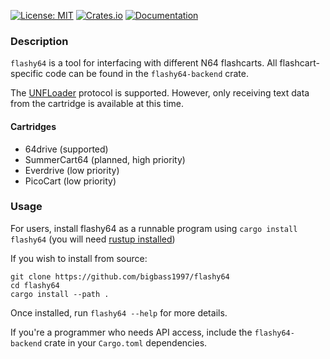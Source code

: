 [![License: MIT](https://img.shields.io/badge/License-MIT-blue?style=flat-square)](LICENSE)
[![Crates.io](https://img.shields.io/crates/v/flashy64?style=flat-square)](https://crates.io/crates/flashy64)
[![Documentation](https://img.shields.io/docsrs/flashy64-backend?style=flat-square)](https://docs.rs/flashy64-backend)

### Description
`flashy64` is a tool for interfacing with different N64 flashcarts. All flashcart-specific code can be found in the `flashy64-backend` crate.

The [UNFLoader](https://github.com/buu342/N64-UNFLoader) protocol is supported. However, only receiving text data from the cartridge is available at this time.

#### Cartridges
- 64drive (supported)
- SummerCart64 (planned, high priority)
- Everdrive (low priority)
- PicoCart (low priority)

### Usage
For users, install flashy64 as a runnable program using `cargo install flashy64` (you will need [rustup installed](https://www.rust-lang.org/tools/install))

If you wish to install from source:
```
git clone https://github.com/bigbass1997/flashy64
cd flashy64
cargo install --path .
```

Once installed, run `flashy64 --help` for more details.

If you're a programmer who needs API access, include the `flashy64-backend` crate in your `Cargo.toml` dependencies.